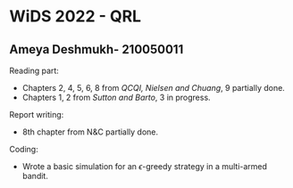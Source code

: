 # WiDS 2022 - QRL

## Ameya Deshmukh- 210050011

Reading part:
- Chapters 2, 4, 5, 6, 8 from *QCQI, Nielsen and Chuang*, 9 partially done.
- Chapters 1, 2 from *Sutton and Barto*, 3 in progress.

Report writing:
- 8th chapter from N&C partially done.

Coding:
- Wrote a basic simulation for an $\epsilon$-greedy strategy in a multi-armed bandit.

